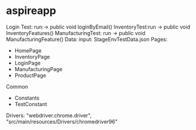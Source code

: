 # aspireapp
Login Test: run:-> public void loginByEmail()
InventoryTest:run -> public void InventoryFeatures()
ManufacturingTest: run -> public void ManufacturingFeature()
Data: 
  input: StageEnvTestData.json
Pages: 
  - HomePage
  - InventoryPage
  - LoginPage
  - ManufacturingPage
  - ProductPage

Common
  - Constants
  - TestConstant

Drivers: "webdriver.chrome.driver", "src/main/resources/Drivers/chromedriver96"
